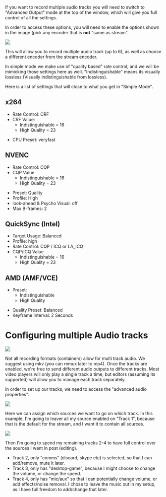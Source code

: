If you want to record multiple audio tracks you will need to switch to "Advanced Output" mode at the top of the window, which will give you full control of all the settings.

In order to access these options, you will need to enable the options shown in the image (pick any encoder that is **not** "same as stream".

![](https://obsproject.com/media/pages/knowledge-base/advanced-recording-guide-and-multi-track-audio/d5e9e963e6-1637689918/obs-adv.png)

This will allow you to record multiple audio track (up to 6), as well as choose a different encoder from the stream encoder.

In simple mode we make use of "quality based" rate control, and we will be mimicking those settings here as well.
"Indistinguishable" means its visually lossless (Visually indistinguishable from lossless).

Here is a list of settings that will close to what you get in "Simple Mode".

## x264
* Rate Control: CRF
* CRF Value:
  * Indistinguishable = 16
  * High Quality = 23
- CPU Preset: veryfast

## NVENC
* Rate Control: CQP
* CQP Value
  * Indistinguishable = 16
  * High Quality = 23
- Preset: Quality
- Profile: High
- look-ahead & Psycho Visual: off
- Max B-frames: 2

## QuickSync (Intel)
* Target Usage: Balanced
* Profile: high
* Rate Control: CQP / ICQ or LA_ICQ
* CQP/ICQ Value
  * Indistinguishable = 16
  * High Quality = 23

## AMD (AMF/VCE)
* Preset: 
  * Indistinguishable
  * High Quality
- Quality Preset: Balanced
- Keyframe Interval: 2 Seconds

# Configuring multiple Audio tracks
![](https://obsproject.com/media/pages/knowledge-base/advanced-recording-guide-and-multi-track-audio/d4b4466a56-1637690638/rec-adv-audiotracks.png)

Not all recording formats (containers) allow for multi track audio. We suggest using mkv (you can remux later to mp4).
Once the tracks are enabled, we're free to send different audio outputs to different tracks. Most video players will only play a single track a time, but editors (assuming its supported) will allow you to manage each track separately.

In order to set up our tracks, we need to access the "advanced audio properties".

![](https://obsproject.com/media/pages/knowledge-base/advanced-recording-guide-and-multi-track-audio/d14c425d07-1637690988/rec-adv-audio.png)

Here we can assign which sources we want to go on which track.
In this example, I'm going to leaver all my source enabled on "Track 1", because that is the default for the stream, and I want it to contain all sources.

![](https://obsproject.com/media/pages/knowledge-base/advanced-recording-guide-and-multi-track-audio/e0fd987744-1637691333/rec-adv-track-setup.png)

Then I'm going to spend my remaining tracks 2-4 to have full control over the sources I want in post (editing).
* Track 2, only "comms" (discord, skype etc) is selected, so that I can add/remove, mute it later.
* Track 3, only has "desktop-game", because I might choose to change the volume, or change the speed.
* Track 4, only has "mic/aux" so that I can potentially change volume, or add effects/noise removal.
I chose to leave the music out in my setup, as I have full freedom to add/change that later.